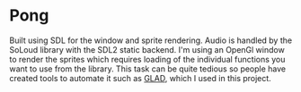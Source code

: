 # Pong
Built using SDL for the window and sprite rendering. Audio is handled by the SoLoud library with the SDL2 static backend. I'm using an OpenGl window to render the sprites which requires loading of the individual functions you want to use from the library. This task can be quite tedious so people have created tools to automate it such as [GLAD](https://glad.dav1d.de/), which I used in this project.
